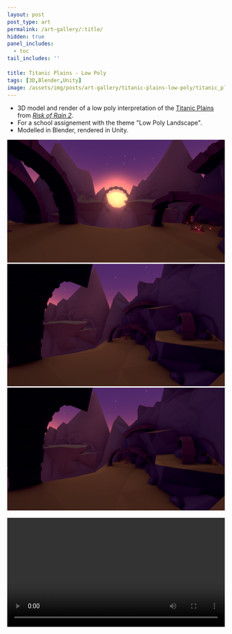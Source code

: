 ```yaml
---
layout: post
post_type: art
permalink: /art-gallery/:title/
hidden: true
panel_includes:
  - toc
tail_includes: ''

title: Titanic Plains - Low Poly
tags: [3D,Blender,Unity]
image: /assets/img/posts/art-gallery/titanic-plains-low-poly/titanic_plains_low_poly_1.png
---
```


* 3D model and render of a low poly interpretation of the [Titanic Plains](https://riskofrain2.fandom.com/wiki/Titanic_Plains) from [*Risk of Rain 2*](https://www.riskofrain.com/). <br>
* For a school assignement with the theme "Low Poly Landscape". <br>
* Modelled in Blender, rendered in Unity.

![](/assets/img/posts/art-gallery/titanic-plains-low-poly/titanic_plains_low_poly_1.png)
![](/assets/img/posts/art-gallery/titanic-plains-low-poly/titanic_plains_low_poly_2.png)
![](/assets/img/posts/art-gallery/titanic-plains-low-poly/titanic_plains_low_poly_2.png)

<video width="100%" controls="controls">
  <source src="/assets/img/posts/art-gallery/titanic-plains-low-poly/titanic_plains_low_poly_video.mp4" type="video/mp4">
</video>